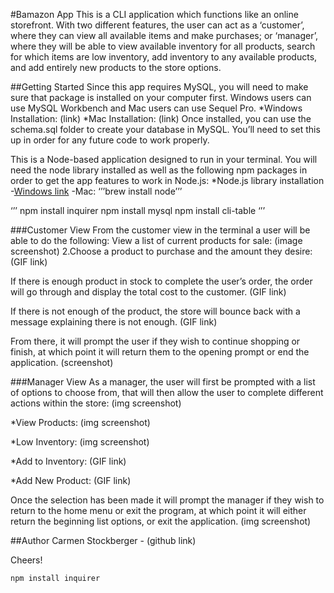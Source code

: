 #Bamazon App
This is a CLI application which functions like an online storefront. With two different features, the user can act as a ‘customer’, where they can view all available items and make purchases; or ‘manager’, where they will be able to view available inventory for all products, search for which items are low inventory, add inventory to any available products, and add entirely new products to the store options.

##Getting Started
Since this app requires MySQL, you will need to make sure that package is installed on your computer first. Windows users can use MySQL Workbench and Mac users can use Sequel Pro.
*Windows Installation:
(link)
*Mac Installation:
(link)
Once installed, you can use the schema.sql folder to create your database in MySQL. You’ll need to set this up in order for any future code to work properly.


This is a Node-based application designed to run in your terminal. You will need the node library installed as well as the following npm packages in order to get the app features to work in Node.js:
*Node.js library installation
  -[Windows link](https://nodejs.org/en/)
  -Mac: ‘’’brew install node’’’

‘’’
npm install inquirer
npm install mysql
npm install cli-table
‘’’

###Customer View
From the customer view in the terminal a user will be able to do the following:
View a list of current products for sale:
(image screenshot)
2.Choose a product to purchase and the amount they desire:
(GIF link)

If there is enough product in stock to complete the user’s order, the order will go through and display the total cost to the customer.
(GIF link)

If there is not enough of the product, the store will bounce back with a message explaining there is not enough.
(GIF link)

From there, it will prompt the user if they wish to continue shopping or finish, at which point it will return them to the opening prompt or end the application.
(screenshot)

###Manager View
As a manager, the user will first be prompted with a list of options to choose from, that will then allow the user to complete different actions within the store:
(img screenshot)
 
*View Products:
(img screenshot)

*Low Inventory:
(img screenshot)

*Add to Inventory:
(GIF link)

*Add New Product:
(GIF link)

Once the selection has been made it will prompt the manager if they wish to return to the home menu or exit the program, at which point it will either return the beginning list options, or exit the application.
(img screenshot)

##Author
Carmen Stockberger - (github link)

Cheers!

    npm install inquirer